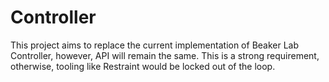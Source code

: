# Controller
This project aims to replace the current implementation of Beaker Lab Controller, however, API will remain the same.
This is a strong requirement, otherwise, tooling like Restraint would be locked out of the loop.